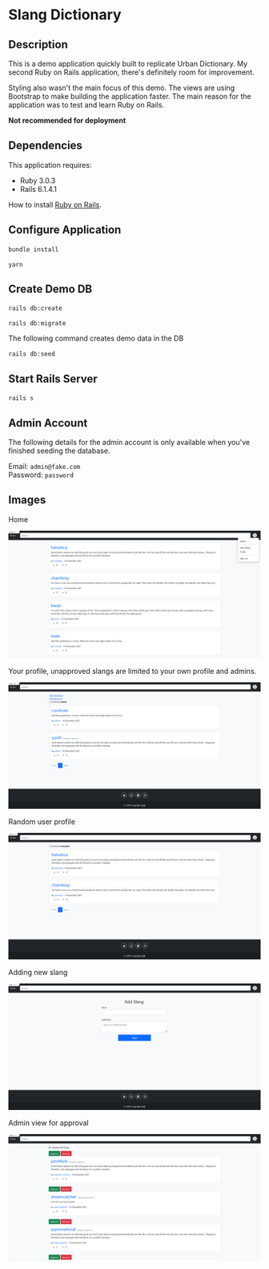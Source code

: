 # Slang Dictionary



## Description

This is a demo application quickly built to replicate Urban Dictionary. My second Ruby on Rails application, there's definitely room for improvement.

Styling also wasn't the main focus of this demo. The views are using Bootstrap to make building the application faster. The main reason for the application was to test and learn Ruby on Rails.

**Not recommended for deployment**

## Dependencies

This application requires:

* Ruby 3.0.3
* Rails 6.1.4.1

How to install [Ruby on Rails](https://www.youtube.com/watch?v=3D9d0wmwHVQ).

## Configure Application

```
bundle install
```

```
yarn
```

## Create Demo DB

```
rails db:create
```
```
rails db:migrate
```
The following command creates demo data in the DB
```
rails db:seed
```

## Start Rails Server

```
rails s
```

## Admin Account

The following details for the admin account is only available when you've finished seeding the database.

Email: `admin@fake.com`  
Password: `password`

## Images

Home

![Home](media/home.png)

Your profile, unapproved slangs are limited to your own profile and admins.

![Profile](media/profile.png)

Random user profile

![User](media/user.png)

Adding new slang

![New Slang](media/new.png)

Admin view for approval

![Admin](media/admin.png)

